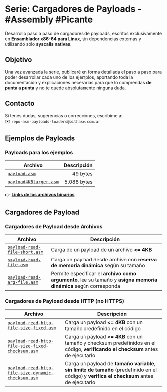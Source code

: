# Serie: Cargadores de Payloads - #Assembly #Picante

Desarrollo paso a paso de cargadores de payloads, escritos exclusivamente en **Ensamblador x86-64 para Linux**, sin dependencias externas y utilizando sólo **syscalls nativas**.

## Objetivo  

Una vez avanzada la serie, publicaré en forma detallada el paso a paso para poder desarrollar cada uno de los ejemplos, aportando toda la documentación y explicaciones necesarias para que lo comprendas **de punta a punta** y no te quede absolutamente ninguna duda.

## Contacto  

Si tenés dudas, sugerencias o correcciones, escribime a:  
✉️ `repo-asm-payloads-loaders@pithase.com.ar`

## Ejemplos de Payloads  

### Payloads para los ejemplos

| Archivo | Descripción |
|---------|------------:|
| [`payload.asm`](https://github.com/Pithase/asm-payloads-loaders/blob/main/payload.asm) | 49 bytes |
| [`payload4KBlarger.asm`](https://github.com/Pithase/asm-payloads-loaders/blob/main/payload4KBlarger.asm) | 5.088 bytes |

👉 **[Links de los archivos binarios](https://github.com/Pithase/asm-payloads-loaders/tree/main/bin)**  

## Cargadores de Payload  

### Cargadores de Payload desde Archivos  

| Archivo | Descripción |
|---------|-------------|
| [`payload-read-file-short.asm`](https://github.com/Pithase/asm-payloads-loaders/blob/main/payload-read-file-short.asm) | Carga de un payload de un archivo **<= 4KB** |
| [`payload-read-file.asm`](https://github.com/Pithase/asm-payloads-loaders/blob/main/payload-read-file.asm) | Carga un payload desde archivo con **reserva de memoria dinámica** según su tamaño |
| [`payload-read-arg-file.asm`](https://github.com/Pithase/asm-payloads-loaders/blob/main/payload-read-arg-file.asm) | Permite especificar el **archivo como argumento**, lee su tamaño y **asigna memoria dinámica** según corresponda |

### Cargadores de Payload desde HTTP (no HTTPS)  

| Archivo | Descripción |
|---------|-------------|
| [`payload-read-http-file-size-fixed.asm`](https://github.com/Pithase/asm-payloads-loaders/blob/main/payload-read-http-file-size-fixed.asm) | Carga un payload **<= 4KB** con un tamaño predefinido en el código |
| [`payload-read-http-file-size-fixed-checksum.asm`](https://github.com/Pithase/asm-payloads-loaders/blob/main/payload-read-http-file-size-fixed-checksum.asm) | Carga un payload **<= 4KB** con un tamaño y checksum predefinidos en el código, **verificando el checksum** antes de ejecutarlo |
| [`payload-read-http-file-size-dynamic-checksum.asm`](https://github.com/Pithase/asm-payloads-loaders/blob/main/payload-read-http-file-size-dynamic-checksum.asm) | Carga un payload de **tamaño variable**, **sin límite de tamaño** (predefinido en el código) y **verifica el checksum** antes de ejecutarlo |
